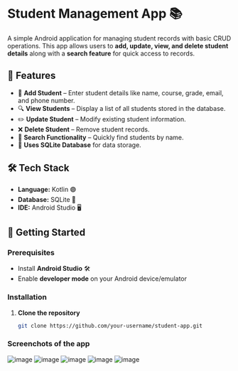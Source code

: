 # Student Management App 📚

A simple Android application for managing student records with basic CRUD operations. This app allows users to **add, update, view, and delete student details** along with a **search feature** for quick access to records.

## 📌 Features
- 📝 **Add Student** – Enter student details like name, course, grade, email, and phone number.
- 🔍 **View Students** – Display a list of all students stored in the database.
- ✏️ **Update Student** – Modify existing student information.
- ❌ **Delete Student** – Remove student records.
- 🔎 **Search Functionality** – Quickly find students by name.
- 💾 **Uses SQLite Database** for data storage.

## 🛠️ Tech Stack
- **Language:** Kotlin 🟣
- **Database:** SQLite 📂
- **IDE:** Android Studio 🖥️

## 🚀 Getting Started

### Prerequisites
- Install **Android Studio** 🛠️
- Enable **developer mode** on your Android device/emulator

### Installation
1. **Clone the repository**  
   ```bash
   git clone https://github.com/your-username/student-app.git


### Screenchots of the app
![image](https://github.com/user-attachments/assets/1c208d78-130a-42cc-8149-c32d6aea1136)
![image](https://github.com/user-attachments/assets/d03a4bf5-a507-4d5c-aa57-f2ffd624a36d)
![image](https://github.com/user-attachments/assets/69b85de7-2fb9-4aea-9496-ba344cd8f1ea)
![image](https://github.com/user-attachments/assets/630955a4-9d00-4807-991a-21206ea6a3fb)
![image](https://github.com/user-attachments/assets/b7789505-2729-4960-9855-650d4c168342)

